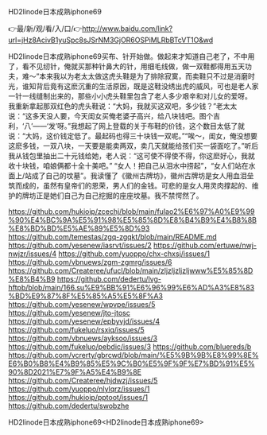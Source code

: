 HD2linode日本成熟iphone69

👉最/新/观/看/入/口/👉http://www.baidu.com/link?url=jHz8AcivB1yuSpc8sJSrNM3GjOR6OSPiMLRbBTcVT1O&wd

HD2linode日本成熟iphone69买布、针开始做。做起来才知道自己老了，不中用了，看不见纫针，俺就买那种针鼻大的针，用细毛线做，做一双鞋都得用五天功夫，难～”本来我以为老太太做这虎头鞋是为了排除寂寞，而卖鞋只不过是消磨时光，谁知背后竟有这麽沉重的生活原因，既是这鞋没绣出虎的威风，可也是老人家一针一线缝制出来的，那些小小虎头鞋里包含了老人多少艰辛和对儿女的爱呀。　　我重新拿起那双红色的虎头鞋说：“大妈，我就买这双吧，多少钱？”老太太说：“这多天没人要，今天闺女买俺老婆子高兴，给八块钱吧。图个吉利，‘八’――‘发’呀。”我想起了网上登载的关于布鞋的价钱，这个数目太低了就说：“大妈，这价钱定低了。最起码也得三十块钱一双呢。”“唉～，闺女，俺没想要这麽多钱，一双八块，一天要是能卖两双，卖几天就能给孩们买一袋面吃了。”听后我从钱包里抽出二十元钱给她，老人说：“这可使不得使不得，你这麽好心，我就收十块钱，咱娘俩都十全十美吧。”
“女人！把自己从泪水中捞起”，“女人们站在水面上/站成了自己的坟墓”。我读懂了《徽州古牌坊》，徽州古牌坊是女人用血泪垒筑而成的，虽然有皇帝们的恩荣，男人们的金钱。可悲的是女人用灵肉撑起的、维护的牌坊正是她们自己为自己挖掘的座座坟墓。我不禁愕然了。


https://github.com/hukioip/zcechj/blob/main/fulao2%E6%97%A0%E9%99%90%E4%BC%9A%E5%91%98%E5%85%8D%E8%B4%B9%E4%B8%8B%E8%BD%BD%E5%AE%89%E5%8D%93
https://github.com/temestas/zgq-zgqkt/blob/main/README.md
https://github.com/yesenew/iasrvt/issues/2
https://github.com/ertuwe/nwj-nwjzr/issues/4
https://github.com/yuoppo/chx-chxsj/issues/1
https://github.com/vbnuews/zgm-zgmrg/issues/6
https://github.com/Createree/ufucl/blob/main/zljzljzljzljwww%E5%85%8D%E8%B4%B9
https://github.com/dedertu/lvg-hftpb/blob/main/166.su%E9%BB%91%E6%96%99%E6%AD%A3%E8%83%BD%E9%87%8F%E5%85%A5%E5%8F%A3
https://github.com/yesenew/wpvpe/issues/5
https://github.com/yesenew/jto-jtosc
https://github.com/yesenew/epbyvjd/issues/4
https://github.com/fukeluo/rsxiq/issues/5
https://github.com/vbnuews/ayksoo/issues/3
https://github.com/fukeluo/pebdic/issues/3
https://github.com/bluereds/b
https://github.com/vcrerty/gbrcwd/blob/main/%E5%9B%9B%E8%99%8E%E6%B0%B8%E4%B9%85%E5%9C%B0%E5%9F%9F%E7%BD%91%E5%90%8D2021%E7%9F%A5%E4%B9%8E
https://github.com/Createree/hjdwzj/issues/5
https://github.com/yuoppo/nlylqrz/issues/1
https://github.com/hukioip/pptoot/issues/1
https://github.com/dedertu/swobzhe

HD2linode日本成熟iphone69&lt;HD2linode日本成熟iphone69>
